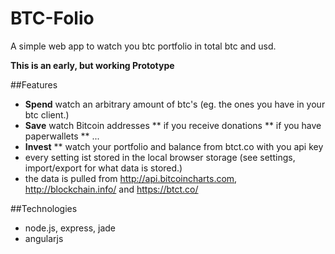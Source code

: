 # BTC-Folio

A simple web app to watch you btc portfolio in total btc and usd.

**This is an early, but working Prototype**

##Features
* **Spend** watch an arbitrary amount of btc's (eg. the ones you have in your btc client.)
* **Save** watch Bitcoin addresses
** if you receive donations
** if you have paperwallets
** ...
* **Invest**
** watch your portfolio and balance from btct.co with you api key
* every setting ist stored in the local browser storage (see settings, import/export for what data is stored.)
* the data is pulled from http://api.bitcoincharts.com, http://blockchain.info/ and https://btct.co/

##Technologies
* node.js, express, jade
* angularjs

